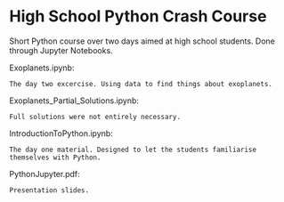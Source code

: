# High School Python Crash Course

Short Python course over two days aimed at high school students. Done through Jupyter Notebooks.

Exoplanets.ipynb:

	The day two excercise. Using data to find things about exoplanets.

Exoplanets_Partial_Solutions.ipynb:

	Full solutions were not entirely necessary.

IntroductionToPython.ipynb:

	The day one material. Designed to let the students familiarise themselves with Python.

PythonJupyter.pdf:

	Presentation slides.
